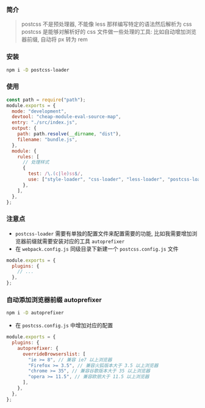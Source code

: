 ### 简介

> postcss 不是预处理器, 不能像 less 那样编写特定的语法然后解析为 css
> postcss 是能够对解析好的 css 文件做一些处理的工具: 比如自动增加浏览器前缀, 自动将 px 转为 rem

### 安装

```sh
npm i -D postcss-loader
```

### 使用

```js
const path = require("path");
module.exports = {
  mode: "development",
  devtool: "cheap-module-eval-source-map",
  entry: "./src/index.js",
  output: {
    path: path.resolve(__dirname, "dist"),
    filename: "bundle.js",
  },
  module: {
    rules: [
      // 处理样式
      {
        test: /\.(c|le)ss$/,
        use: ["style-loader", "css-loader", "less-loader", "postcss-loader"],
      },
    ],
  },
};
```

### 注意点

- `postcss-loader` 需要有单独的配置文件来配置需要的功能, 比如我需要增加浏览器前缀就需要安装对应的工具 `autoprefixer`
- 在 `webpack.config.js` 同级目录下新建一个 `postcss.config.js` 文件

```js
module.exports = {
  plugins: {
    // ...
  },
};
```

### 自动添加浏览器前缀 autoprefixer

```sh
npm i -D autoprefixer
```

- 在 `postcss.config.js` 中增加对应的配置

```js
module.exports = {
  plugins: {
    autoprefixer: {
      overrideBrowserslist: [
        "ie >= 8", // 兼容 ie7 以上浏览器
        "Firefox >= 3.5", // 兼容火狐版本大于 3.5 以上浏览器
        "chrome >= 35", // 兼容谷歌版本大于 35 以上浏览器
        "opera >= 11.5", // 兼容欧朋大于 11.5 以上浏览器
      ],
    },
  },
};
```
